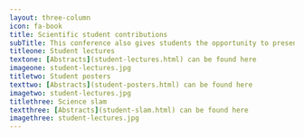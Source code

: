 ```yaml
---
layout: three-column
icon: fa-book
title: Scientific student contributions
subTitle: This conference also gives students the opportunity to present and attend student lectures. These lectures help students sharpen their presentation skills and overcome the fear of presenting a topic to an academic audience, as well as encouraging students to question and discuss their topic of interest. Poster sessions are also offered. These allow students to present their work in a poster, give a short talk about the poster itself and then be open for any questions. Participating in either event will make you eligible to win a prize.
titleone: Student lectures
textone: [Abstracts](student-lectures.html) can be found here
imageone: student-lectures.jpg
titletwo: Student posters
texttwo: [Abstracts](student-posters.html) can be found here
imagetwo: student-lectures.jpg
titlethree: Science slam
textthree: [Abstracts](student-slam.html) can be found here
imagethree: student-lectures.jpg
---
```

